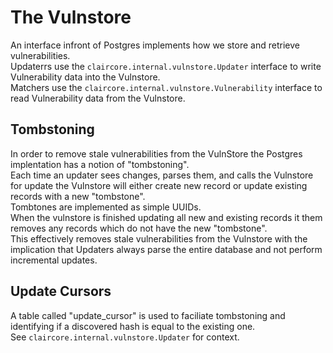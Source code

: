 # The Vulnstore

An interface infront of Postgres implements how we store and retrieve vulnerabilities.  
Updaterrs use the `claircore.internal.vulnstore.Updater` interface to write Vulnerability data into the Vulnstore.  
Matchers use the `claircore.internal.vulnstore.Vulnerability` interface to read Vulnerability data from the Vulnstore.  

## Tombstoning

In order to remove stale vulnerabilities from the VulnStore the Postgres implentation has a notion of "tombstoning".  
Each time an updater sees changes, parses them, and calls the Vulnstore for update the Vulnstore will either create new record or update existing records with a new "tombstone".  
Tombtones are implemented as simple UUIDs.  
When the vulnstore is finished updating all new and existing records it them removes any records which do not have the new "tombstone".  
This effectively removes stale vulnerabilities from the Vulnstore with the implication that Updaters always parse the entire database and not perform incremental updates.  

## Update Cursors 

A table called "update_cursor" is used to faciliate tombstoning and identifying if a discovered hash is equal to the existing one.   
See `claircore.internal.vulnstore.Updater` for context.  
